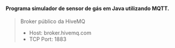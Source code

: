 #### Programa simulador de sensor de gás em Java utilizando MQTT.

> Broker público da HiveMQ
> 
> - Host: broker.hivemq.com
> - TCP Port: 1883
